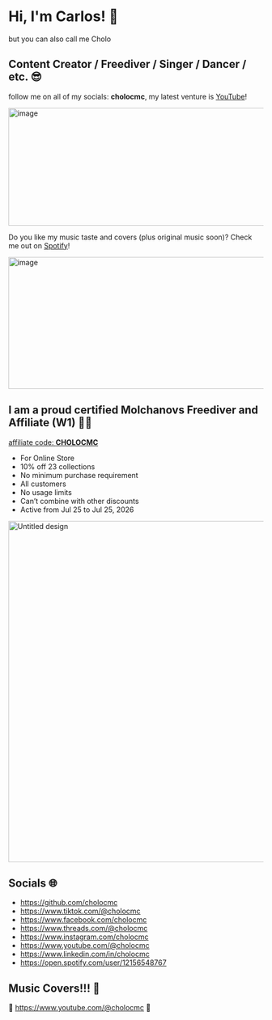# Hi, I'm Carlos! 👋

but you can also call me Cholo

## Content Creator / Freediver / Singer / Dancer / etc. 😎

follow me on all of my socials: **cholocmc**, my latest venture is [YouTube](https://www.youtube.com/@cholocmc)!

<img width="603" height="233" alt="image" src="https://github.com/user-attachments/assets/66046315-9590-492d-9ff2-322802cbf249" />

Do you like my music taste and covers (plus original music soon)? Check me out on [Spotify](https://open.spotify.com/user/12156548767?si=b7b3fb6f82704d98)!

<img width="878" height="261" alt="image" src="https://github.com/user-attachments/assets/8769a58d-2edd-4bf8-910d-bfe4eb9f84f4" />

## I am a proud certified Molchanovs Freediver and Affiliate (W1) 🧜‍♂️

[affiliate code: **CHOLOCMC**](https://molchanovs.com/collections/all-products?srsltid=AfmBOopl6ENsGXtpnAUofcy6o-KNX_gSvJ5d3UJ5_LP09Wr_knsu4nTM)
- For Online Store
- 10% off 23 collections
- No minimum purchase requirement
- All customers
- No usage limits
- Can’t combine with other discounts
- Active from Jul 25 to Jul 25, 2026

<img width="1200" height="675" alt="Untitled design" src="https://github.com/user-attachments/assets/d15d98a6-5782-4fd4-9625-08374a00abe3" />

## Socials 🌐

- https://github.com/cholocmc
- https://www.tiktok.com/@cholocmc
- https://www.facebook.com/cholocmc
- https://www.threads.com/@cholocmc
- https://www.instagram.com/cholocmc
- https://www.youtube.com/@cholocmc
- https://www.linkedin.com/in/cholocmc
- https://open.spotify.com/user/12156548767

## Music Covers!!! 🤘

🎸 https://www.youtube.com/@cholocmc 🎸
